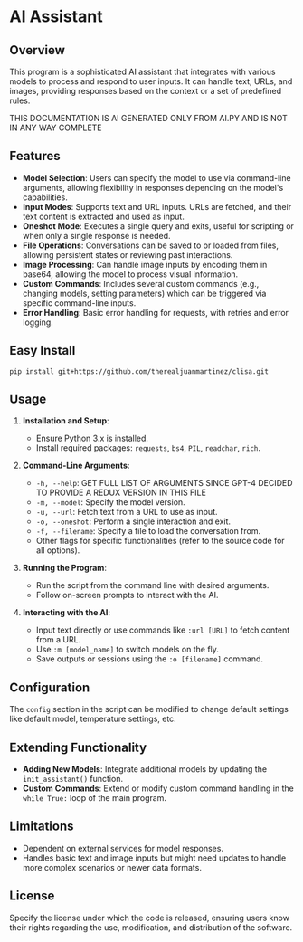 # AI Assistant

## Overview

This program is a sophisticated AI assistant that integrates with various models to process and respond to user inputs. It can handle text, URLs, and images, providing responses based on the context or a set of predefined rules.

THIS DOCUMENTATION IS AI GENERATED ONLY FROM AI.PY AND IS NOT IN ANY WAY COMPLETE

## Features

- **Model Selection**: Users can specify the model to use via command-line arguments, allowing flexibility in responses depending on the model's capabilities.
- **Input Modes**: Supports text and URL inputs. URLs are fetched, and their text content is extracted and used as input.
- **Oneshot Mode**: Executes a single query and exits, useful for scripting or when only a single response is needed.
- **File Operations**: Conversations can be saved to or loaded from files, allowing persistent states or reviewing past interactions.
- **Image Processing**: Can handle image inputs by encoding them in base64, allowing the model to process visual information.
- **Custom Commands**: Includes several custom commands (e.g., changing models, setting parameters) which can be triggered via specific command-line inputs.
- **Error Handling**: Basic error handling for requests, with retries and error logging.

## Easy Install
`pip install git+https://github.com/therealjuanmartinez/clisa.git`

## Usage

1. **Installation and Setup**:
   - Ensure Python 3.x is installed.
   - Install required packages: `requests`, `bs4`, `PIL`, `readchar`, `rich`.

2. **Command-Line Arguments**:
   - `-h, --help`: GET FULL LIST OF ARGUMENTS SINCE GPT-4 DECIDED TO PROVIDE A REDUX VERSION IN THIS FILE
   - `-m, --model`: Specify the model version.
   - `-u, --url`: Fetch text from a URL to use as input.
   - `-o, --oneshot`: Perform a single interaction and exit.
   - `-f, --filename`: Specify a file to load the conversation from.
   - Other flags for specific functionalities (refer to the source code for all options).

3. **Running the Program**:
   - Run the script from the command line with desired arguments.
   - Follow on-screen prompts to interact with the AI.

4. **Interacting with the AI**:
   - Input text directly or use commands like `:url [URL]` to fetch content from a URL.
   - Use `:m [model_name]` to switch models on the fly.
   - Save outputs or sessions using the `:o [filename]` command.

## Configuration

The `config` section in the script can be modified to change default settings like default model, temperature settings, etc.

## Extending Functionality

- **Adding New Models**: Integrate additional models by updating the `init_assistant()` function.
- **Custom Commands**: Extend or modify custom command handling in the `while True:` loop of the main program.

## Limitations

- Dependent on external services for model responses.
- Handles basic text and image inputs but might need updates to handle more complex scenarios or newer data formats.

## License

Specify the license under which the code is released, ensuring users know their rights regarding the use, modification, and distribution of the software.
